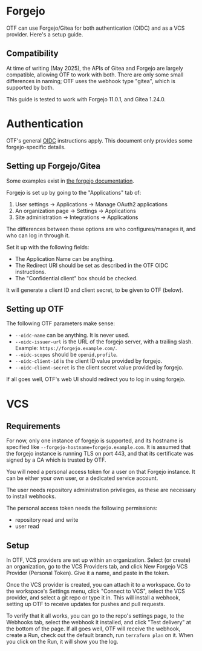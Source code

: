 # Forgejo

OTF can use Forgejo/Gitea for both authentication (OIDC) and as a VCS provider.  Here's a setup guide.

## Compatibility

At time of writing (May 2025), the APIs of Gitea and Forgejo are largely compatible, allowing OTF to work with both.  There are only some small differences in naming; OTF uses the webhook type "gitea", which is supported by both.

This guide is tested to work with Forgejo 11.0.1, and Gitea 1.24.0.

# Authentication

OTF's general [OIDC](https://docs.otf.ninja/auth/providers/oidc/) instructions apply.  This document only provides some forgejo-specific details.

## Setting up Forgejo/Gitea

Some examples exist in [the forgejo documentation](https://forgejo.org/docs/latest/user/oauth2-provider/#examples).

Forgejo is set up by going to the "Applications" tab of:

1. User settings → Applications → Manage OAuth2 applications
2. An organization page → Settings → Applications
3. Site administration → Integrations → Applications

The differences between these options are who configures/manages it,
and who can log in through it.

Set it up with the following fields:

* The Application Name can be anything.
* The Redirect URI should be set as described in the OTF OIDC instructions.
* The "Confidential client" box should be checked.

It will generate a client ID and client secret, to be given to OTF (below).

## Setting up OTF

The following OTF parameters make sense:

* `--oidc-name` can be anything.  It is never used.
* `--oidc-issuer-url` is the URL of the forgejo server, with a trailing slash.  Example: `https://forgejo.example.com/`.
* `--oidc-scopes` should be `openid,profile`.
* `--oidc-client-id` is the client ID value provided by forgejo.
* `--oidc-client-secret` is the client secret value provided by forgejo.

If all goes well, OTF's web UI should redirect you to log in using forgejo.


# VCS

## Requirements

For now, only one instance of forgejo is supported, and its hostname is specified like `--forgejo-hostname=forgejo.example.com`.  It is assumed that the forgejo instance is running TLS on port 443, and that its certificate was signed by a CA which is trusted by OTF.

You will need a personal access token for a user on that Forgejo instance.  It can be either your own user, or a dedicated service account.

The user needs repository administration privileges, as these are necessary to install webhooks.

The personal access token needs the following permissions:

* repository read and write
* user read

## Setup

In OTF, VCS providers are set up within an organization.  Select (or create) an organization, go to the VCS Providers tab, and click New Forgejo VCS Provider (Personal Token).  Give it a name, and paste in the token.

Once the VCS provider is created, you can attach it to a workspace.  Go to the workspace's Settings menu, click "Connect to VCS", select the VCS provider, and select a git repo or type it in.  This will install a webhook, setting up OTF to receive updates for pushes and pull requests.

To verify that it all works, you can go to the repo's settings page, to the Webhooks tab, select the webhook it installed, and click "Test delivery" at the bottom of the page.  If all goes well, OTF will receive the webhook, create a Run, check out the default branch, run `terraform plan` on it.  When you click on the Run, it will show you the log.
